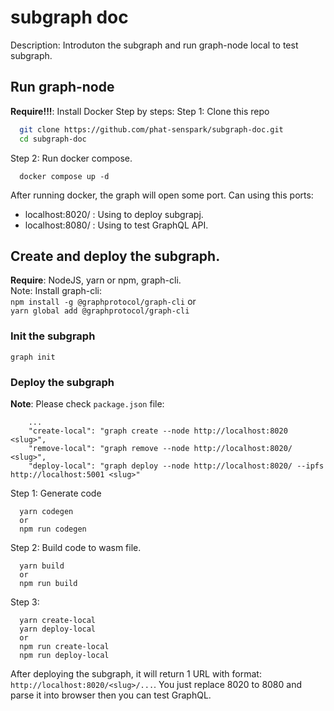 # subgraph doc 
Description: Introduton the subgraph and run graph-node local to test subgraph.

## Run graph-node
**Require!!!**: Install Docker
Step by steps:
Step 1: Clone this repo
```bash
  git clone https://github.com/phat-senspark/subgraph-doc.git
  cd subgraph-doc
```
Step 2: Run docker compose.
```
  docker compose up -d
```
After running docker, the graph will open some port. Can using this ports:
- localhost:8020/ : Using to deploy subgrapj.
- localhost:8080/ : Using to test GraphQL API.

## Create and deploy the subgraph. 
**Require**: NodeJS, yarn or npm, graph-cli. <br/>
Note: Install graph-cli: <br/> ```npm install -g @graphprotocol/graph-cli``` or  <br/> ```yarn global add @graphprotocol/graph-cli```
### Init the subgraph
```
graph init
```
### Deploy the subgraph
**Note**: Please check ```package.json``` file:
```
    ...
    "create-local": "graph create --node http://localhost:8020 <slug>",
    "remove-local": "graph remove --node http://localhost:8020/ <slug>",
    "deploy-local": "graph deploy --node http://localhost:8020/ --ipfs http://localhost:5001 <slug>"
```
Step 1: Generate code
```
  yarn codegen
  or
  npm run codegen
```
Step 2: Build code to wasm file.
```
  yarn build
  or
  npm run build
```
Step 3:
```
  yarn create-local
  yarn deploy-local
  or
  npm run create-local
  npm run deploy-local
```
After deploying the subgraph, it will return 1 URL with format: ```http://localhost:8020/<slug>/...```. You just replace 8020 to 8080 and parse it into browser then you can test GraphQL.
